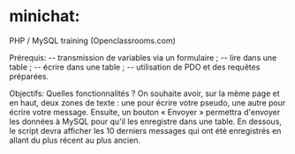 # minichat:
PHP / MySQL training (Openclassrooms.com)

Prérequis:
-- transmission de variables via un formulaire ;
-- lire dans une table ;
-- écrire dans une table ;
-- utilisation de PDO et des requêtes préparées.

Objectifs:
Quelles fonctionnalités ?
On souhaite avoir, sur la même page et en haut, deux zones de texte : une pour écrire votre pseudo, une autre pour écrire votre message. Ensuite, un bouton « Envoyer » permettra d'envoyer les données à MySQL pour qu'il les enregistre dans une table.
En dessous, le script devra afficher les 10 derniers messages qui ont été enregistrés en allant du plus récent au plus ancien.
